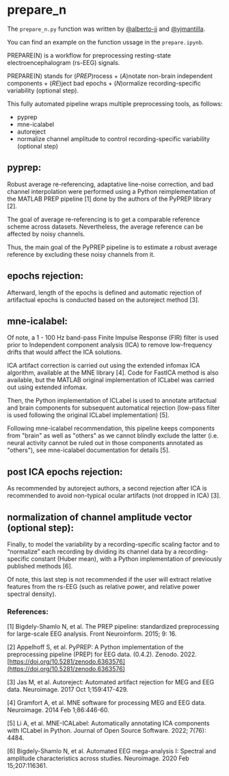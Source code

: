 # prepare_n
The ```prepare_n.py``` function was written by [@alberto-jj](https://github.com/alberto-jj) and [@yjmantilla](https://github.com/yjmantilla).

You can find an example on the function ussage in the ```prepare.ipynb```.

PREPARE(N) is a workflow for preprocessing resting-state electroencephalogram (rs-EEG) signals.

PREPARE(N) stands for (_PREP_)rocess + (_A_)notate non-brain independent components + (_RE_)ject bad epochs + (_N_)ormalize recording-specific variability (optional step).

This fully automated pipeline wraps multiple preprocessing tools, as follows:

 - pyprep
 - mne-icalabel
 - autoreject
 - normalize channel amplitude to control recording-specific variability (optional step)

## pyprep:
Robust average re-referencing, adaptative line-noise correction, and bad channel interpolation were performed using a Python reimplementation of the MATLAB PREP pipeline [1] done by the authors of the PyPREP library [2]. 

The goal of average re-referencing is to get a comparable reference scheme across datasets. Nevertheless, the average reference can be affected by noisy channels.

Thus, the main goal of the PyPREP pipeline is to estimate a robust average reference by excluding these noisy channels from it.



## epochs rejection:
Afterward, length of the epochs is defined and automatic rejection of artifactual epochs is conducted based on the autoreject method [3].


## mne-icalabel:
Of note, a 1 - 100 Hz band-pass Finite Impulse Response (FIR) filter is used prior to Independent component analysis (ICA) to remove low-frequency drifts that would affect the ICA solutions.

ICA artifact correction is carried out using the extended infomax ICA algorithm, available at the MNE library [4]. Code for FastICA method is also available, but the MATLAB original implementation of ICLabel was carried out using extended infomax. 

Then, the Python implementation of ICLabel is used to annotate artifactual and brain components for subsequent automatical rejection (low-pass filter is used following the original ICLabel implementation) [5].

Following mne-icalabel recommendation, this pipeline keeps components from "brain" as well as "others" as we cannot blindly exclude the latter (i.e. neural activity cannot be ruled out in those components annotated as "others"), see mne-icalabel documentation for details [5].

## post ICA epochs rejection:
As recommended by autoreject authors, a second rejection after ICA is recommended to avoid non-typical ocular artifacts (not dropped in ICA)  [3].


## normalization of channel amplitude vector (optional step):
Finally, to model the variability by a recording-specific scaling factor and to “normalize” each recording by dividing its channel data by a recording-specific constant (Huber mean), with a Python implementation of previously published methods [6].

Of note, this last step is not recommended if the user will extract relative features from the rs-EEG (such as relative power, and relative power spectral density).




### References:

[1] Bigdely-Shamlo N, et al. The PREP pipeline: standardized preprocessing for large-scale EEG analysis. Front Neuroinform. 2015; 9: 16.

[2] Appelhoff S, et al. PyPREP: A Python implementation of the preprocessing pipeline (PREP) for EEG data. (0.4.2). Zenodo. 2022. [https://doi.org/10.5281/zenodo.6363576](https://doi.org/10.5281/zenodo.6363576)

[3] Jas M, et al. Autoreject: Automated artifact rejection for MEG and EEG data. Neuroimage. 2017 Oct 1;159:417-429.

[4] Gramfort A, et al. MNE software for processing MEG and EEG data. Neuroimage. 2014 Feb 1;86:446-60. 

[5] Li A, et al. MNE-ICALabel: Automatically annotating ICA components with ICLabel in Python. Journal of Open Source Software. 2022; 7(76): 4484. 

[6] Bigdely-Shamlo N, et al. Automated EEG mega-analysis I: Spectral and amplitude characteristics across studies. Neuroimage. 2020 Feb 15;207:116361.
